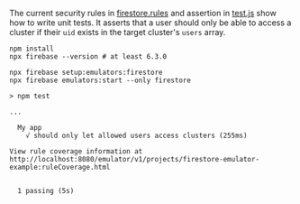 <!-- # cloud-firestore-security-rules-testing -->

The current security rules in [firestore.rules](firestore.rules) and assertion in [test.js](test/test.js) show how to write unit tests. It asserts that a user should only be able to access a cluster if their `uid` exists in the target cluster's `users` array.

```
npm install
npx firebase --version # at least 6.3.0

npx firebase setup:emulators:firestore
npx firebase emulators:start --only firestore
```

```
> npm test

...

  My app
    √ should only let allowed users access clusters (255ms)

View rule coverage information at http://localhost:8080/emulator/v1/projects/firestore-emulator-example:ruleCoverage.html


  1 passing (5s)

```
